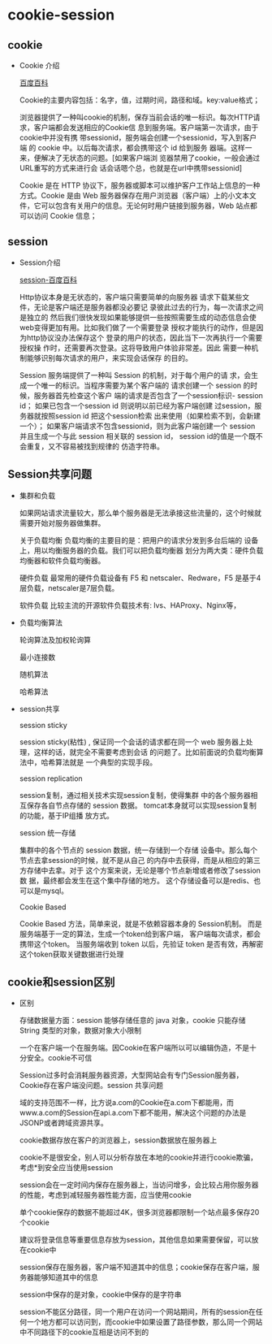 # cookie-session

## cookie 

- Cookie 介绍

    [百度百科](https://baike.baidu.com/item/cookie/1119)

    Cookie的主要内容包括：名字，值，过期时间，路径和域。key:value格式；
    
    浏览器提供了一种叫cookie的机制，保存当前会话的唯一标识。每次HTTP请求，客户端都会发送相应的Cookie信 息到服务端。客户端第一次请求，由于cookie中并没有携 带sessionid，服务端会创建一个sessionid，写入到客户端 的 cookie 中。以后每次请求，都会携带这个 id 给到服务 器端。这样一来，便解决了无状态的问题。[如果客户端浏 览器禁用了cookie，一般会通过URL重写的方式来进行会 话会话嗯个总，也就是在url中携带sessionid] 

    Cookie 是在 HTTP 协议下，服务器或脚本可以维护客户工作站上信息的一种方式。Cookie 是由 Web 服务器保存在用户浏览器（客户端）上的小文本文件，它可以包含有关用户的信息。无论何时用户链接到服务器，Web 站点都可以访问 Cookie 信息；

## session

- Session介绍

    [session-百度百科](https://baike.baidu.com/item/session/479100)

    Http协议本身是无状态的，客户端只需要简单的向服务器 请求下载某些文件，无论是客户端还是服务器都没必要记 录彼此过去的行为，每一次请求之间是独立的 然后我们很快发现如果能够提供一些按照需要生成的动态信息会使web变得更加有用。比如我们做了一个需要登录 授权才能执行的动作，但是因为http协议没办法保存这个 登录的用户的状态，因此当下一次再执行一个需要授权操 作时，还需要再次登录。这将导致用户体验非常差。因此 需要一种机制能够识别每次请求的用户，来实现会话保存 的目的。

    Session 服务端提供了一种叫 Session 的机制，对于每个用户的请 求，会生成一个唯一的标识。当程序需要为某个客户端的 请求创建一个 session 的时候，服务器首先检查这个客户 端的请求是否包含了一个session标识- session id； 如果已包含一个session id 则说明以前已经为客户端创建 过session，服务器就按照session id 把这个session检索 出来使用（如果检索不到，会新建一个）； 如果客户端请求不包含sessionid，则为此客户端创建一个 session 并且生成一个与此 session 相关联的 session id， session id的值是一个既不会重复，又不容易被找到规律的 仿造字符串。 

## Session共享问题

- 集群和负载

    如果网站请求流量较大，那么单个服务器是无法承接这些流量的，这个时候就需要开始对服务器做集群。
 
    关于负载均衡 
    负载均衡的主要目的是：把用户的请求分发到多台后端的 设备上，用以均衡服务器的负载。我们可以把负载均衡器 划分为两大类：硬件负载均衡器和软件负载均衡器。 

    硬件负载 
    最常用的硬件负载设备有 F5 和 netscaler、Redware，F5 是基于4层负载，netscaler是7层负载。 

    软件负载 
    比较主流的开源软件负载技术有: lvs、HAProxy、Nginx等，

- 负载均衡算法 

    轮询算法及加权轮询算 

    最小连接数

    随机算法 

    哈希算法 

- session共享


    session sticky 

    session sticky(粘性) , 保证同一个会话的请求都在同一个 web 服务器上处理，这样的话，就完全不需要考虑到会话 的问题了。比如前面说的负载均衡算法中，哈希算法就是 一个典型的实现手段。


    session replication 

    session复制，通过相关技术实现session复制，使得集群 中的各个服务器相互保存各自节点存储的 session 数据。 tomcat本身就可以实现session复制的功能，基于IP组播 放方式。

    session 统一存储 
    
    集群中的各个节点的 session 数据，统一存储到一个存储 设备中。那么每个节点去拿session的时候，就不是从自己 的内存中去获得，而是从相应的第三方存储中去拿。对于 这个方案来说，无论是哪个节点新增或者修改了session数 据，最终都会发生在这个集中存储的地方。 这个存储设备可以是redis、也可以是mysql。 

    Cookie Based 

    Cookie Based 方法，简单来说，就是不依赖容器本身的 Session机制。 而是服务端基于一定的算法，生成一个token给到客户端， 客户端每次请求，都会携带这个token。 当服务端收到 token 以后，先验证 token 是否有效，再解密这个token获取关键数据进行处理  

## cookie和session区别

- 区别
    
    存储数据量方面：session 能够存储任意的 java 对象，cookie 只能存储 String 类型的对象，数据对象大小限制

    一个在客户端一个在服务端。因Cookie在客户端所以可以编辑伪造，不是十分安全。cookie不可信

    Session过多时会消耗服务器资源，大型网站会有专门Session服务器，Cookie存在客户端没问题。session 共享问题

    域的支持范围不一样，比方说a.com的Cookie在a.com下都能用，而www.a.com的Session在api.a.com下都不能用，解决这个问题的办法是JSONP或者跨域资源共享。

    cookie数据存放在客户的浏览器上，session数据放在服务器上

    cookie不是很安全，别人可以分析存放在本地的cookie并进行cookie欺骗，考虑*到安全应当使用session

    session会在一定时间内保存在服务器上，当访问增多，会比较占用你服务器的性能，考虑到减轻服务器性能方面，应当使用cookie

    单个cookie保存的数据不能超过4K，很多浏览器都限制一个站点最多保存20个cookie

    建议将登录信息等重要信息存放为session，其他信息如果需要保留，可以放在cookie中

    session保存在服务器，客户端不知道其中的信息；cookie保存在客户端，服务器能够知道其中的信息

    session中保存的是对象，cookie中保存的是字符串

    session不能区分路径，同一个用户在访问一个网站期间，所有的session在任何一个地方都可以访问到，而cookie中如果设置了路径参数，那么同一个网站中不同路径下的cookie互相是访问不到的

